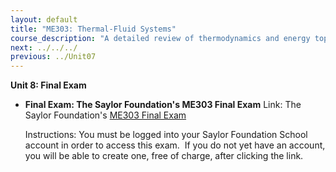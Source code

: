 ```yaml
---
layout: default
title: "ME303: Thermal-Fluid Systems"
course_description: "A detailed review of thermodynamics and energy topics, which include thermodynamic cycles, flow measurement, pumping, piping, and pressure drops, heat exchangers, cooling and refrigeration, engines, and power conversion."
next: ../../../
previous: ../Unit07
---
```

**Unit 8: Final Exam** <span id="8"></span> 
-   **Final Exam: The Saylor Foundation's ME303 Final Exam**
    Link: The Saylor Foundation's [ME303 Final
    Exam](http://school.saylor.org/mod/quiz/view.php?id=208)  
      
     Instructions: You must be logged into your Saylor Foundation School
    account in order to access this exam.  If you do not yet have an
    account, you will be able to create one, free of charge, after
    clicking the link. 


